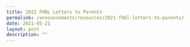 ```yaml
---
title: 2021 FHBL Letters to Parents
permalink: /announcements/resources/2021-fhbl-letters-to-parents/
date: 2021-05-21
layout: post
description: ""
---
```

